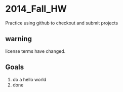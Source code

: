 2014_Fall_HW
============

Practice using github to checkout and submit projects

warning
-------

license terms have changed.


Goals
-----

1. do a hello world 
2. done
